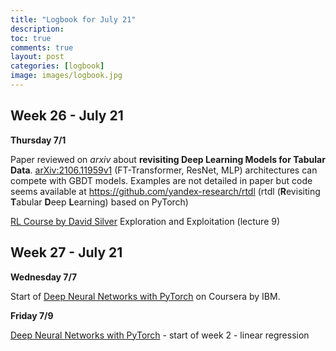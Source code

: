 ```yaml
---
title: "Logbook for July 21"
description: 
toc: true
comments: true
layout: post
categories: [logbook]
image: images/logbook.jpg
---
```




## Week 26 - July 21

**Thursday 7/1**

Paper reviewed on *arxiv* about **revisiting Deep Learning Models for Tabular Data**. [arXiv:2106.11959v1](https://arxiv.org/abs/2106.11959v1) (FT-Transformer, ResNet, MLP) architectures can compete with GBDT models. Examples are not detailed in paper but code seems available  at https://github.com/yandex-research/rtdl (rtdl (**R**evisiting **T**abular **D**eep **L**earning) based on PyTorch)

[RL Course by David Silver](/guillaume_blog/blog/Introduction-to-Reinforcement-Learning-with-David-Silver.html) Exploration and Exploitation (lecture 9)



## Week 27 - July 21



**Wednesday 7/7**

Start of [Deep Neural Networks with PyTorch](/guillaume_blog/blog/deep-neural-network-coursera.html) on Coursera by IBM.



**Friday 7/9**

[Deep Neural Networks with PyTorch](/guillaume_blog/blog/deep-neural-network-coursera.html) - start of week 2 - linear regression
